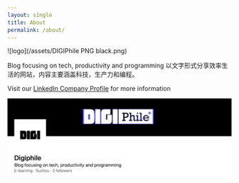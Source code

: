 ```yaml
---
layout: single 
title: About
permalink: /about/
---
```


![logo](/assets/DIGIPhile PNG black.png)

Blog focusing on tech, productivity and programming
以文字形式分享效率生活的网站，内容主要涵盖科技，生产力和编程。

Visit our [LinkedIn Company Profile](https://www.linkedin.com/company/digiphile) for more information

![D company linkedin](/assets/Screen%20Shot%202021-01-13%20at%2017.33.16.png)